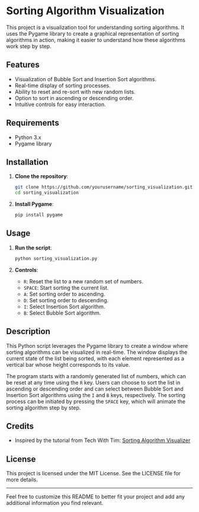 # Sorting Algorithm Visualization

This project is a visualization tool for understanding sorting algorithms. It uses the Pygame library to create a graphical representation of sorting algorithms in action, making it easier to understand how these algorithms work step by step.

## Features

- Visualization of Bubble Sort and Insertion Sort algorithms.
- Real-time display of sorting processes.
- Ability to reset and re-sort with new random lists.
- Option to sort in ascending or descending order.
- Intuitive controls for easy interaction.

## Requirements

- Python 3.x
- Pygame library

## Installation

1. **Clone the repository**:
   ```sh
   git clone https://github.com/yourusername/sorting_visualization.git
   cd sorting_visualization
   ```

2. **Install Pygame**:
   ```sh
   pip install pygame
   ```

## Usage

1. **Run the script**:
   ```sh
   python sorting_visualization.py
   ```

2. **Controls**:
   - `R`: Reset the list to a new random set of numbers.
   - `SPACE`: Start sorting the current list.
   - `A`: Set sorting order to ascending.
   - `D`: Set sorting order to descending.
   - `I`: Select Insertion Sort algorithm.
   - `B`: Select Bubble Sort algorithm.

## Description

This Python script leverages the Pygame library to create a window where sorting algorithms can be visualized in real-time. The window displays the current state of the list being sorted, with each element represented as a vertical bar whose height corresponds to its value. 

The program starts with a randomly generated list of numbers, which can be reset at any time using the `R` key. Users can choose to sort the list in ascending or descending order and can select between Bubble Sort and Insertion Sort algorithms using the `I` and `B` keys, respectively. The sorting process can be initiated by pressing the `SPACE` key, which will animate the sorting algorithm step by step.

## Credits

- Inspired by the tutorial from Tech With Tim: [Sorting Algorithm Visualizer](https://www.youtube.com/watch?v=twRidO-_vqQ&ab_channel=TechWithTim)

## License

This project is licensed under the MIT License. See the LICENSE file for more details.

---

Feel free to customize this README to better fit your project and add any additional information you find relevant.

